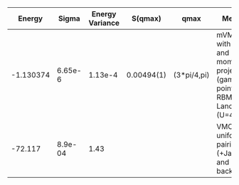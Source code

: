 |       Energy    |  Sigma          | Energy Variance  |  S(qmax)          | qmax             |  Method                                                                         | Data repository   |
| ----------------| ----------------| -----------------| ----------------| -----------------| --------------------------------------------------------------------------------| ------------------|
|    -1.130374    |  6.65e-6        | 1.13e-4          | 0.00494(1)          | (3*pi/4,pi)        | mVMC with SU(2) and momentum projections (gamma point) + RBM + Lanczos, (U=4)   |  |
|    -72.117      |   8.9e-04       | 1.43            |               |               |   VMC with uniform pairing (+Jastrow and backflow)  |  | 
